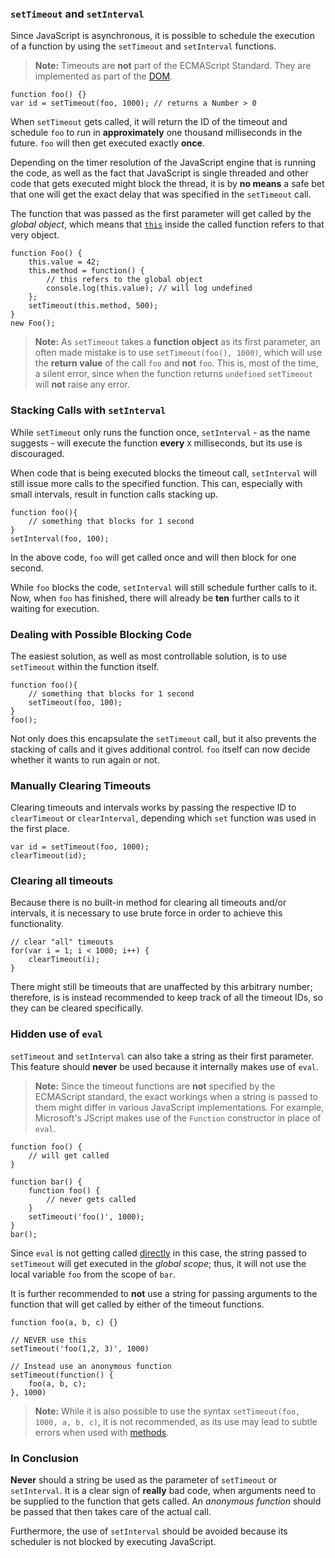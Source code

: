 ### `setTimeout` and `setInterval`

Since JavaScript is asynchronous, it is possible to schedule the execution of a 
function by using the `setTimeout` and `setInterval` functions.

> **Note:** Timeouts are **not** part of the ECMAScript Standard. They are
> implemented as part of the [DOM][1].

    function foo() {}
    var id = setTimeout(foo, 1000); // returns a Number > 0

When `setTimeout` gets called, it will return the ID of the timeout and schedule
`foo` to run in **approximately** one thousand milliseconds in the future. 
`foo` will then get executed exactly **once**.

Depending on the timer resolution of the JavaScript engine that is running the 
code, as well as the fact that JavaScript is single threaded and other code that 
gets executed might block the thread, it is by **no means** a safe bet that one 
will get the exact delay that was specified in the `setTimeout` call.

The function that was passed as the first parameter will get called by the
*global object*, which means that [`this`](#function.this) inside the called function 
refers to that very object.

    function Foo() {
        this.value = 42;
        this.method = function() {
            // this refers to the global object
            console.log(this.value); // will log undefined
        };
        setTimeout(this.method, 500);
    }
    new Foo();


> **Note:** As `setTimeout` takes a **function object** as its first parameter, an
> often made mistake is to use `setTimeout(foo(), 1000)`, which will use the 
> **return value** of the call `foo` and **not** `foo`. This is, most of the time, 
> a silent error, since when the function returns `undefined` `setTimeout` will 
> **not** raise any error.

### Stacking Calls with `setInterval`

While `setTimeout` only runs the function once, `setInterval` - as the name 
suggests - will execute the function **every** `X` milliseconds, but its use is 
discouraged. 

When code that is being executed blocks the timeout call, `setInterval` will 
still issue more calls to the specified function. This can, especially with small
intervals, result in function calls stacking up.

    function foo(){
        // something that blocks for 1 second
    }
    setInterval(foo, 100);

In the above code, `foo` will get called once and will then block for one second.

While `foo` blocks the code, `setInterval` will still schedule further calls to
it. Now, when `foo` has finished, there will already be **ten** further calls to
it waiting for execution.

### Dealing with Possible Blocking Code

The easiest solution, as well as most controllable solution, is to use `setTimeout` within
the function itself.

    function foo(){
        // something that blocks for 1 second
        setTimeout(foo, 100);
    }
    foo();

Not only does this encapsulate the `setTimeout` call, but it also prevents the
stacking of calls and it gives additional control. `foo` itself can now decide 
whether it wants to run again or not.

### Manually Clearing Timeouts

Clearing timeouts and intervals works by passing the respective ID to
`clearTimeout` or `clearInterval`, depending which `set` function was used in
the first place.

    var id = setTimeout(foo, 1000);
    clearTimeout(id);

### Clearing all timeouts

Because there is no built-in method for clearing all timeouts and/or intervals, 
it is necessary to use brute force in order to achieve this functionality.

    // clear "all" timeouts
    for(var i = 1; i < 1000; i++) {
        clearTimeout(i);
    }

There might still be timeouts that are unaffected by this arbitrary number;
therefore, is is instead recommended to keep track of all the timeout IDs, so
they can be cleared specifically.

### Hidden use of `eval`

`setTimeout` and `setInterval` can also take a string as their first parameter.
This feature should **never** be used because it internally makes use of `eval`.

> **Note:** Since the timeout functions are **not** specified by the ECMAScript
> standard, the exact workings when a string is passed to them might differ in
> various JavaScript implementations. For example, Microsoft's JScript makes use of
> the `Function` constructor in place of `eval`.

    function foo() {
        // will get called
    }

    function bar() {
        function foo() {
            // never gets called
        }
        setTimeout('foo()', 1000);
    }
    bar();

Since `eval` is not getting called [directly](#core.eval) in this case, the string 
passed to `setTimeout` will get executed in the *global scope*; thus, it will 
not use the local variable `foo` from the scope of `bar`.

It is further recommended to **not** use a string for passing arguments to the
function that will get called by either of the timeout functions. 

    function foo(a, b, c) {}
    
    // NEVER use this
    setTimeout('foo(1,2, 3)', 1000)

    // Instead use an anonymous function
    setTimeout(function() {
        foo(a, b, c);
    }, 1000)

> **Note:** While it is also possible to use the syntax 
> `setTimeout(foo, 1000, a, b, c)`, it is not recommended, as its use may lead
> to subtle errors when used with [methods](#function.this). 

### In Conclusion

**Never** should a string be used as the parameter of `setTimeout` or 
`setInterval`. It is a clear sign of **really** bad code, when arguments need 
to be supplied to the function that gets called. An *anonymous function* should
be passed that then takes care of the actual call.

Furthermore, the use of `setInterval` should be avoided because its scheduler is not
blocked by executing JavaScript.

[1]: http://en.wikipedia.org/wiki/Document_Object_Model "Document Object Model"

